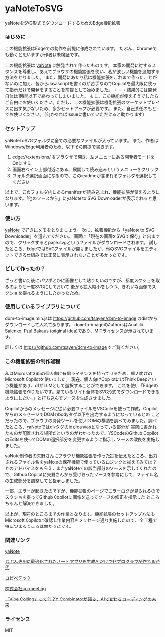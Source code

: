 # yaNoteToSVG
yaNoteをSVG形式でダウンロードするためのEdge機能拡張


### はじめに

この機能拡張はEdgeでの動作を前提に作成されています。
たぶん、Chromeでも動くと思いますが作者は未検証です。

この機能拡張は [yaNote](https://co-meeting.github.io/yaNote/) に触発されて作ったものです。
本家の開発に対するスタンスを尊重し、あえてブラウザの機能拡張を使い、私が欲しい機能を追加する方法をとりました。
また、開発にあたり私は機能拡張をこれまで作ったことがないのに加え、昔からJavascriptを書くのが苦手なのでCopilotを最大限に使って指示だけで開発をすることを前提として始めました。
・・・結果的には開発自体は1時間以下で終わってしまいました。
もし、この機能が使えそうでしたらご自由にお使いください。ただし、この機能拡張は機能拡張のマーケットプレイスに出す気がないため、多少セットアップが必要です。
また、自己責任のもとでお使いください。（何かあればIssueに書いていただけると助かります）

### セットアップ

yaNoteToSVGフォルダに全ての必要なファイルが入っています。
また、作者はWindows/Edge利用者のため、以下その前提で書きます。

1. edge://extensions/ をブラウザで開き、左メニューにある開発者モードをOnにする
2. 画面右ペイン上部付近にある、展開して読み込みというメニューをクリック
3. フォルダ選択画面になるので、このreadmeが含まれるフォルダを選択してください

以上で、このフォルダ内にあるmanifestが読み込まれ、機能拡張が使えるようになります。「他のソースから」にyaNote to SVG Downloaderが表示されると思います。


### 使い方

[yaNote](https://co-meeting.github.io/yaNote/) で好きにメモをとりましょう。
次に、拡張機能から「yaNote to SVG Downloader」を選んでください。
画面に「現在の画面をSVGで保存」と出ますので、クリックするとpage.svgというファイルがダウンロードされます。
試したところ、EdgeではSVGファイルが開けましたが、他のSVGファイルをエディットできる仕組みでは正常に表示されないことが多かったです。


### どして作ったの？

ざっと書いた後にパワポとかに画像として貼りたいのですが、都度スクショを取るのよりも一度SVGにしておいて
後から拡大縮小をしつつ、きれいな画像でスクショを撮れるようにしたかったため。


### 使用しているライブラリについて

dom-to-image.min.jsは https://github.com/tsayen/dom-to-image のdistからダウンロードして入れてあります。
dom-to-imageのAuthorsはAnatolii Saienko, Paul Bakaus (original idea)であり、MITライセンスが示されています。

詳しくは https://github.com/tsayen/dom-to-image をご覧ください。


### この機能拡張の制作過程

私はMicrosoft365の個人向け有償ライセンスを持っているため、個人向けのMicrosoft Copilotを使いました。
現在、個人向けCopilotにはThink Deepという機能があり、o1がLLMとして選択することができます。
これを使い「Edgeの機能拡張を作りたいです。見ているサイト全体をSVG形式でダウンロードできるようにしたい。」と打ち込んでソースを生成させました。

Copilotからのメッセージに従い必要ファイルをVSCodeを使って作成。CopilotからのメッセージでDOMのbodyタグ以下を出力するようになっているとの
ことだったので、ブラウザの開発ツールを使いDOMの構造を調べてみました。調べたところ、yaNoteではdivタグのidがcanvasとなっている部分が
実際に書かれたものが配置される場所だというのがわかったので、VSCodeのGithub CopilotのEditsを使ってDOMの選択部分を変更するように指示し
ソースの改良を実施しました。

yaNote制作者の矢野さんにブラウザ機能拡張を作った旨を伝えたところ、出力されるファイル名をyaNoteの保存機能で使っているロジックと揃えてみては？とのアドバイスをもらえ、またyaNoteでの該当部分のソースを示してくれたので、Github Copilotに矢野さんから受け取ったソースを参考にして、ファイル名の生成部分を調整してと指示しました。

一部、エラーが起きたのですが、機能拡張のページでエラーログが見られるのでスクショを撮ってGithub Copilotに画像を送ってソースの修正を指示した
ところちゃんと解決できました。

以上が、現在のところまでの作業となります。機能拡張のセットアップ方法もMicrosoft Copilotに確認し作業内容をメッセージ通り実施したので、
全工程で特につまるところは無かったです。

### 関連リンク

[yaNote](https://co-meeting.github.io/yaNote/)

[じぶん専用に最適化されたノートアプリを生成AIだけで非プログラマが作れる時代](https://note.com/yanotaka/n/n1b6c8c8b31b8)

[コピペテック](https://note.com/copipetech)

[株式会社co-meeting](https://www.co-meeting.co.jp/)

[「Vibe Coding」って何？Y Combinatorが語る、AIで変わるコーディングの未来](https://note.com/ssossan/n/n11d59189ec36)

### ライセンス
MIT
